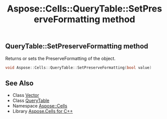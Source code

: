 ﻿---
title: Aspose::Cells::QueryTable::SetPreserveFormatting method
linktitle: SetPreserveFormatting
second_title: Aspose.Cells for C++ API Reference
description: 'Aspose::Cells::QueryTable::SetPreserveFormatting method. Returns or sets the PreserveFormatting of the object in C++.'
type: docs
weight: 1100
url: /cpp/aspose.cells/querytable/setpreserveformatting/
---
## QueryTable::SetPreserveFormatting method


Returns or sets the PreserveFormatting of the object.

```cpp
void Aspose::Cells::QueryTable::SetPreserveFormatting(bool value)
```

## See Also

* Class [Vector](../../vector/)
* Class [QueryTable](../)
* Namespace [Aspose::Cells](../../)
* Library [Aspose.Cells for C++](../../../)
